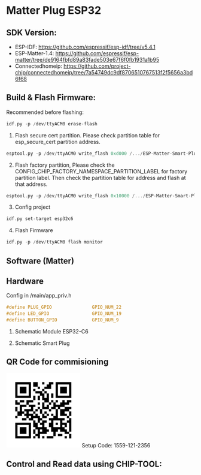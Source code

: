 # Matter Plug ESP32
## SDK Version:
- ESP-IDF: https://github.com/espressif/esp-idf/tree/v5.4.1
- ESP-Matter-1.4: https://github.com/espressif/esp-matter/tree/de9164fbfd89a83fade503e67f6f0fb1931a1b95
- Connectedhomeip: https://github.com/project-chip/connectedhomeip/tree/7a54749dc9df8706510767513f2f5656a3bd6f68

## Build & Flash Firmware:
Recommended before flashing:
```c
idf.py -p /dev/ttyACM0 erase-flash
```

1. Flash secure cert partition. Please check partition table for esp_secure_cert partition address.

```c
esptool.py -p /dev/ttyACM0 write_flash 0xd000 /.../ESP-Matter-Smart-Plug/certification/DACProvider/esp_secure_cert.bin
```
2. Flash factory partition, Please check the CONFIG_CHIP_FACTORY_NAMESPACE_PARTITION_LABEL for factory partition label. Then check the partition table for address and flash at that address.

```c
esptool.py -p /dev/ttyACM0 write_flash 0x10000 /.../ESP-Matter-Smart-Plug/certification/DACProvider/partition.bin
```
3. Config project
```c
idf.py set-target esp32c6
```

4. Flash Firmware

```c
idf.py -p /dev/ttyACM0 flash monitor
```

## Software (Matter)
## Hardware
Config in /main/app_priv.h
```c
#define PLUG_GPIO               GPIO_NUM_22
#define LED_GPIO                GPIO_NUM_19
#define BUTTON_GPIO             GPIO_NUM_9
```
1. Schematic Module ESP32-C6

2. Schematic Smart Plug

## QR Code for commisioning
![qrcode.png](./certification/DACProvider/qrcode.png)
Setup Code: 1559-121-2356
## Control and Read data using CHIP-TOOL: